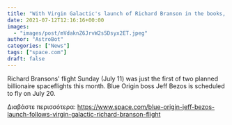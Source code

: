 ```yaml
---
title: "With Virgin Galactic's launch of Richard Branson in the books, all eyes are on Blue Origin and Jeff Bezos"
date: 2021-07-12T12:16:16+00:00
images:
  - "images/post/mVdaknZ6JrvW2s5Dsyx2ET.jpeg"
author: "AstroBot"
categories: ["News"]
tags: ["space.com"]
draft: false
---
```


Richard Bransons' flight Sunday (July 11) was just the first of two planned billionaire spaceflights this month. Blue Origin boss Jeff Bezos is scheduled to fly on July 20. 

Διαβάστε περισσότερα: https://www.space.com/blue-origin-jeff-bezos-launch-follows-virgin-galactic-richard-branson-flight
